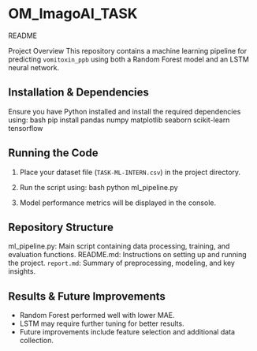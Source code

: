 # OM_ImagoAI_TASK
 README

Project Overview
This repository contains a machine learning pipeline for predicting `vomitoxin_ppb` using both a Random Forest model and an LSTM neural network.

## Installation & Dependencies
Ensure you have Python installed and install the required dependencies using:
bash
pip install pandas numpy matplotlib seaborn scikit-learn tensorflow


## Running the Code
1. Place your dataset file (`TASK-ML-INTERN.csv`) in the project directory.
2. Run the script using:
bash
python ml_pipeline.py

3. Model performance metrics will be displayed in the console.

## Repository Structure
ml_pipeline.py: Main script containing data processing, training, and evaluation functions.
README.md: Instructions on setting up and running the project.
`report.md`: Summary of preprocessing, modeling, and key insights.

## Results & Future Improvements
- Random Forest performed well with lower MAE.
- LSTM may require further tuning for better results.
- Future improvements include feature selection and additional data collection.

